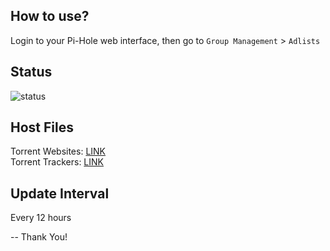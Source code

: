 ## How to use?
Login to your Pi-Hole web interface, then go to `Group Management` > `Adlists`<br>

## Status
![status](https://healthchecks.io/badge/312c1b71-aab2-4c0b-8ff1-1fd3275b8965/Ji9TlMIN-2/Pi-hole-Torrent-Blocklist.svg)

## Host Files
Torrent Websites: [LINK](https://raw.githubusercontent.com/sakib-m/Pi-hole-Torrent-Blocklist/main/all-torrent-websites.txt)<br>
Torrent Trackers: [LINK](https://raw.githubusercontent.com/sakib-m/Pi-hole-Torrent-Blocklist/main/all-torrent-trackers.txt)

## Update Interval
Every 12 hours

-- Thank You!
